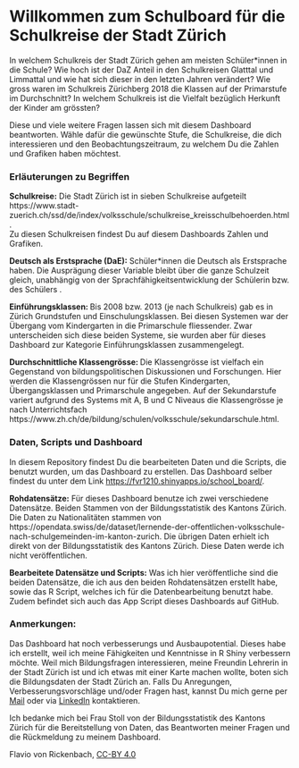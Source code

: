 <h1>Willkommen zum Schulboard f&uuml;r die Schulkreise der Stadt Z&uuml;rich</h1>
<p>In welchem Schulkreis der Stadt Zürich gehen am meisten Sch&uuml;ler*innen in die Schule? Wie hoch ist der DaZ Anteil in den Schulkreisen Glatttal und Limmattal und wie hat sich dieser in den letzten Jahren ver&auml;ndert? Wie gross waren im Schulkreis Z&uuml;richberg 2018 die Klassen auf der Primarstufe im Durchschnitt? In welchem Schulkreis ist die Vielfalt bez&uuml;glich Herkunft der Kinder am gr&ouml;ssten?</p>
<p>Diese und viele weitere Fragen lassen sich mit diesem Dashboard beantworten. W&auml;hle daf&uuml;r die gew&uuml;nschte Stufe, die Schulkreise, die dich interessieren und den Beobachtungszeitraum, zu welchem Du die Zahlen und Grafiken haben m&ouml;chtest.</p>
<h3>Erl&auml;uterungen zu Begriffen</h3>
<p><strong>Schulkreise:</strong> Die Stadt Z&uuml;rich ist in sieben Schulkreise aufgeteilt https://www.stadt-zuerich.ch/ssd/de/index/volksschule/schulkreise_kreisschulbehoerden.html. <br /> Zu diesen Schulkreisen findest Du auf diesem Dashboards Zahlen und Grafiken.</p>
<p><strong>Deutsch als Erstsprache (DaE):</strong> Sch&uuml;ler*innen die Deutsch als Erstsprache haben. Die Ausprägung dieser Variable bleibt &uuml;ber die ganze Schulzeit gleich, unabh&auml;ngig von der Sprachf&auml;higkeitsentwicklung der Sch&uuml;lerin bzw. des Sch&uuml;lers .</p>
<p><strong>Einf&uuml;hrungsklassen: </strong>Bis 2008 bzw. 2013 (je nach Schulkreis) gab es in Z&uuml;rich Grundstufen und Einschulungsklassen. Bei diesen Systemen war der &Uuml;bergang vom Kindergarten in die Primarschule fliessender. Zwar unterscheiden sich diese beiden Systeme, sie wurden aber f&uuml;r dieses Dashboard zur Kategorie Einf&uuml;hrungsklassen zusammengelegt.</p>
<p><strong>Durchschnittliche Klassengrösse: </strong>Die Klassengrösse ist vielfach ein Gegenstand von bildungspolitischen Diskussionen und Forschungen. Hier werden die Klassengrössen nur für die Stufen Kindergarten, Übergangsklassen und Primarschule angegeben. Auf der Sekundarstufe variert aufgrund des Systems mit A, B und C Niveaus die Klassengrösse je nach Unterrichtsfach https://www.zh.ch/de/bildung/schulen/volksschule/sekundarschule.html.</p>
<h3>Daten, Scripts und Dashboard</h3>
<p>In diesem Repository findest Du die bearbeiteten Daten und die Scripts, die benutzt wurden, um das Dashboard zu erstellen. Das Dashboard selber findest du unter dem Link <a href="https://fvr1210.shinyapps.io/school_board/">https://fvr1210.shinyapps.io/school_board/</a>. </p>
<p><strong>Rohdatens&auml;tze:</strong> F&uuml;r dieses Dashboard benutze ich zwei verschiedene Datensätze. Beiden Stammen von der Bildungsstatistik des Kantons Zürich. Die Daten zu Nationalit&auml;ten stammen von https://opendata.swiss/de/dataset/lernende-der-offentlichen-volksschule-nach-schulgemeinden-im-kanton-zurich</a>. Die &uuml;brigen Daten erhielt ich direkt von der Bildungsstatistik des Kantons Z&uuml;rich. Diese Daten werde ich nicht ver&ouml;ffentlichen.</p>
<p><strong>Bearbeitete Datens&auml;tze und Scripts:</strong> Was ich hier ver&ouml;ffentliche sind die beiden Datens&auml;tze, die ich aus den beiden Rohdatens&auml;tzen erstellt habe, sowie das R Script, welches ich f&uuml;r die Datenbearbeitung benutzt habe. Zudem befindet sich auch das App Script dieses Dashboards auf GitHub.</p>
<h3>Anmerkungen:</h3>
<p>Das Dashboard hat noch verbesserungs und Ausbaupotential. Dieses habe ich erstellt, weil ich meine F&auml;higkeiten und Kenntnisse in R Shiny verbessern möchte. Weil mich Bildungsfragen interessieren, meine Freundin Lehrerin in der Stadt Zürich ist und ich etwas mit einer Karte machen wollte, boten sich die Bildungsdaten der Stadt Zürich an. Falls Du Anregungen, Verbesserungsvorschl&auml;ge und/oder Fragen hast, kannst Du mich gerne per <a href="mailto:%20flavio_von_rickenbach@hotmail.com">Mail</a> oder via <a href="http://www.linkedin.com/in/flavio-von-rickenbach-12103b">LinkedIn</a> kontaktieren.</p>
<p>Ich bedanke mich bei Frau Stoll von der Bildungsstatistik des Kantons Zürich für die Bereitstellung von Daten, das Beantworten meiner Fragen und die Rückmeldung zu meinem Dashboard.</p>
<p>Flavio von Rickenbach, <a href="https://creativecommons.org/licenses/by/4.0/deed.de">CC-BY 4.0</a></p>